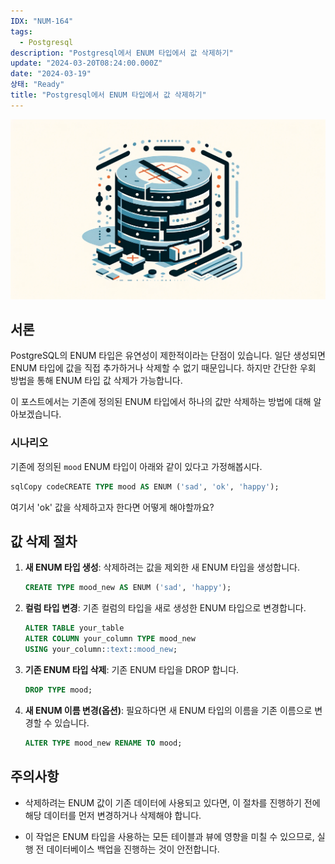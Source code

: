 ```yaml
---
IDX: "NUM-164"
tags:
  - Postgresql
description: "Postgresql에서 ENUM 타입에서 값 삭제하기"
update: "2024-03-20T08:24:00.000Z"
date: "2024-03-19"
상태: "Ready"
title: "Postgresql에서 ENUM 타입에서 값 삭제하기"
---
```

![](image1.png)
## 서론

PostgreSQL의 ENUM 타입은 유연성이 제한적이라는 단점이 있습니다. 일단 생성되면 ENUM 타입에 값을 직접 추가하거나 삭제할 수 없기 때문입니다. 하지만 간단한 우회 방법을 통해 ENUM 타입 값 삭제가 가능합니다.

이 포스트에서는 기존에 정의된 ENUM 타입에서 하나의 값만 삭제하는 방법에 대해 알아보겠습니다.

### 시나리오

기존에 정의된 `mood` ENUM 타입이 아래와 같이 있다고 가정해봅시다.

```sql
sqlCopy codeCREATE TYPE mood AS ENUM ('sad', 'ok', 'happy');

```

여기서 'ok' 값을 삭제하고자 한다면 어떻게 해야할까요?

## 값 삭제 절차

1. **새 ENUM 타입 생성**: 삭제하려는 값을 제외한 새 ENUM 타입을 생성합니다.

    ```sql
    CREATE TYPE mood_new AS ENUM ('sad', 'happy');
    ```

1. **컬럼 타입 변경**: 기존 컬럼의 타입을 새로 생성한 ENUM 타입으로 변경합니다.

    ```sql
    ALTER TABLE your_table
    ALTER COLUMN your_column TYPE mood_new
    USING your_column::text::mood_new;
    ```

1. **기존 ENUM 타입 삭제**: 기존 ENUM 타입을 DROP 합니다.

    ```sql
    DROP TYPE mood;
    ```

1. **새 ENUM 이름 변경(옵션)**: 필요하다면 새 ENUM 타입의 이름을 기존 이름으로 변경할 수 있습니다.

    ```sql
    ALTER TYPE mood_new RENAME TO mood;
    ```

## 주의사항

- 삭제하려는 ENUM 값이 기존 데이터에 사용되고 있다면, 이 절차를 진행하기 전에 해당 데이터를 먼저 변경하거나 삭제해야 합니다.

- 이 작업은 ENUM 타입을 사용하는 모든 테이블과 뷰에 영향을 미칠 수 있으므로, 실행 전 데이터베이스 백업을 진행하는 것이 안전합니다.

